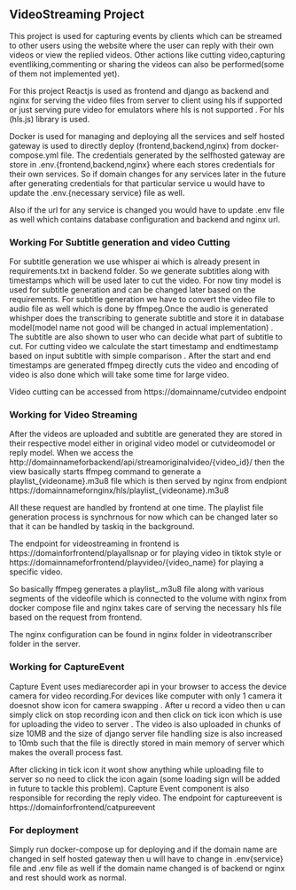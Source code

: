 ## VideoStreaming Project 


This project is used for capturing events by clients which can be streamed to other users using the website where the user can   reply with their own videos or view the replied videos.
Other actions like cutting video,capturing eventliking,commenting or sharing the videos can also be performed(some of them not implemented yet).


For this project Reactjs is used as frontend and django as backend and nginx for serving the video files from server to client using hls if supported or just serving pure video for emulators where hls is not supported . For hls (hls.js) library is used. 


Docker is used for managing and deploying all the services and self hosted gateway is used to directly deploy (frontend,backend,nginx) from docker-compose.yml file.
The credentials generated by  the selfhosted gateway are store in .env.{frontend,backend,nginx} where each stores credentials for their own services.
So if domain changes for any services later in the future after generating credentials for that particular service u would have to update the .env.{necessary service} file as well.

Also if the url for any service is changed you would have to update .env file as well which contains database configuration and backend and nginx url.

### Working For Subtitle generation and video Cutting
For subtitle generation we use whisper ai which is already present in requirements.txt in backend folder.  So we generate subtitles along with timestamps which will be used later to cut the video. For now tiny model is used for subtitle generation and can be changed later based on the requirements.
For subtitle generation we have to convert the video file to audio file as well which is done  by ffmpeg.Once the audio is generated whishper does the transcribing to generate subtitle and store it in database model(model name not good will be changed in actual implementation) . The subtitle are also shown to user who can decide what part of subtitle to cut. For cutting video we calculate the start timestamp and endtimestamp based on input subtitle with simple comparison . After the start and end timestamps are generated ffmpeg directly cuts the video and encoding of video is also done which will take some time for large video.

Video cutting can be accessed from https://domainname/cutvideo endpoint

### Working for Video Streaming 
After the videos are uploaded and subtitle are generated they are stored in their respective model either in original video model or cutvideomodel or reply model.
When we access the http://domainnameforbackend/api/streamoriginalvideo/{video_id}/ then the view basically starts ffmpeg command to generate a playlist_{videoname}.m3u8 file which is then served by nginx from endpiont https://domainnamefornginx/hls/playlist_{videoname}.m3u8

All these request are handled by frontend at one time. The playlist file generation process is synchrnous for now which can be changed later so that it can be handled by taskiq in the background.

The endpoint for videostreaming in frontend is https://domainforfrontend/playallsnap or for playing video in tiktok style or https://domainnameforfrontend/playvideo/{video_name} for playing a specific video.

So basically ffmpeg generates a playlist_.m3u8 file along with various segments of the videofile which is connected to the volume with nginx from docker compose file and nginx takes care of serving the necessary hls file based on the request from frontend.

The nginx configuration can be found in nginx folder in videotranscriber folder in the server.

### Working for CaptureEvent

Capture Event uses mediarecorder api in your browser to access the device camera for video recording.For devices like computer with only 1 camera it doesnot show icon for camera swapping . After u record a video then u can simply click on stop recording icon and then click on tick icon which is use for uploading the video to server . The video is also uploaded in chunks  of size 10MB and the size of django server file handling size is also increased to 10mb such that the file is directly stored in main memory of server which makes the overall process fast.

After clicking in tick icon it wont show anything while uploading file to server so no need to click the icon again (some loading sign will be added in future to tackle this problem).
Capture Event component is also responsible for recording the reply video.
The endpoint for captureevent is https://domainforfrontend/catpureevent



### For deployment 
Simply run docker-compose up for deploying and if the domain name are changed in self hosted gateway then u will have to change in .env{service} file and .env file as well if the domain name changed is of backend or nginx and rest should work as normal.



